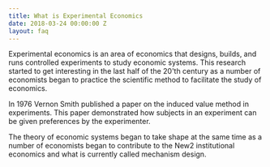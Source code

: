 ```yaml
---
title: What is Experimental Economics
date: 2018-03-24 00:00:00 Z
layout: faq
---
```

Experimental economics is an area of economics that designs, builds, and runs controlled experiments to study economic systems.  This research started to get interesting in the last half of the 20'th century as a number of economists began to practice the scientific method to facilitate the study of economics.

In 1976 Vernon Smith published a paper on the induced value method in experiments.  This paper demonstrated how subjects in an experiment can be given preferences by the experimenter.

The theory of economic systems began to take shape at the same time as a number of economists began to contribute to the New2 institutional economics and what is currently called mechanism design.  
